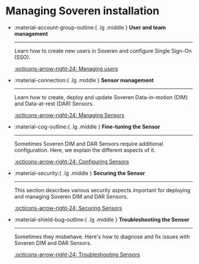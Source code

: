# Managing Soveren installation

<div class="grid cards" markdown>

-   :material-account-group-outline:{ .lg .middle } __User and team management__

    ---

    Learn how to create new users in Soveren and configure Single Sign-On (SSO).

    [:octicons-arrow-right-24: Managing users](managing-users/)

</div>

<div class="grid cards" markdown>

-   :material-connection:{ .lg .middle } __Sensor management__

    ---

    Learn how to create, deploy and update Soveren Data-in-motion (DIM) and Data-at-rest (DAR) Sensors.

    [:octicons-arrow-right-24: Managing Sensors](managing-sensors/)

-   :material-cog-outline:{ .lg .middle } __Fine-tuning the Sensor__

    ---

    Sometimes Soveren DIM and DAR Sensors require additional configuration. Here, we explain the different aspects of it.

    [:octicons-arrow-right-24: Configuring Sensors](configuring-sensor/)

-   :material-security:{ .lg .middle } __Securing the Sensor__

    ---

    This section describes various security aspects important for deploying and managing Soveren DIM and DAR Sensors.

    [:octicons-arrow-right-24: Securing Sensors](securing-sensor/)

-   :material-shield-bug-outline:{ .lg .middle } __Troubleshooting the Sensor__

    ---

    Sometimes they misbehave. Here's how to diagnose and fix issues with Soveren DIM and DAR Sensors.

    [:octicons-arrow-right-24: Troubleshooting Sensors](troubleshooting-sensor/)

</div>